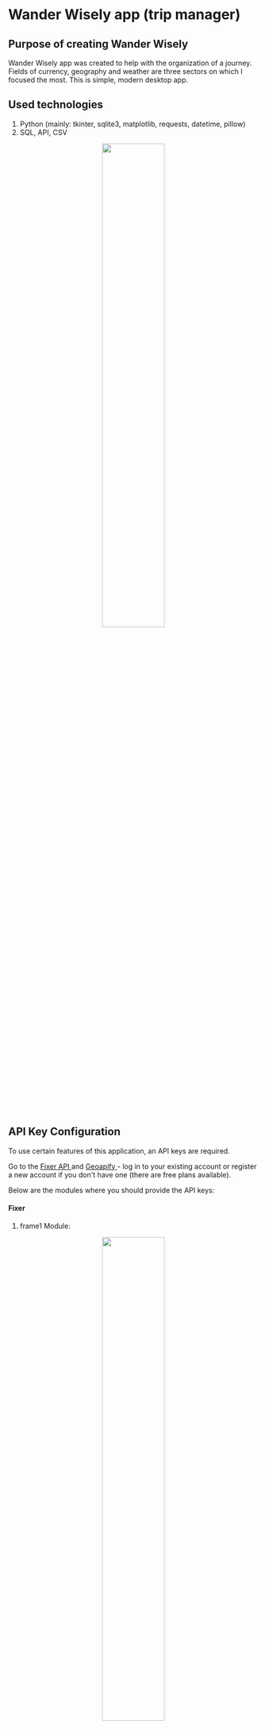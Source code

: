 # Wander Wisely app (trip manager)
## Purpose of creating Wander Wisely
Wander Wisely app was created to help with the organization of a journey. Fields of currency, geography and weather are three sectors on which I focused the most. This is simple, modern desktop app.

## Used technologies
1. Python (mainly: tkinter, sqlite3, matplotlib, requests, datetime, pillow)
2. SQL, API, CSV

<p align = 'center'>
    <img src = 'https://github.com/poolinaaa/trip-manager-app/assets/125304122/5f842d0e-ddd7-4b2c-8442-cf4121349786' width = 50% height = 50%>
</p>

## API Key Configuration

To use certain features of this application, an API keys are required. 

Go to the <a href='https://apilayer.com/marketplace/fixer-api?_gl=1*15f9c1p*_ga*MTE5OTkwMzQ3MC4xNjk1Mzg1NTQy*_ga_HGV43FGGVM*MTY5NTM4NTU0My4xLjEuMTY5NTM4NTU2NS4zOC4wLjA.#pricing'> Fixer API </a> and  <a href='https://www.geoapify.com/pricing'> Geoapify </a> - log in to your existing account or register a new account if you don't have one (there are free plans available).

Below are the modules where you should provide the API keys:

#### Fixer 

1. frame1 Module:
<p align = 'center'>
    <img src = "https://github.com/poolinaaa/trip-manager-app/assets/125304122/76fdc3a2-0be5-4a2b-a37f-3c1327487e4e" width = 50% height = 50%>
</p>

2. frame2 Module:
   <p align = 'center'>
    <img src = "https://github.com/poolinaaa/trip-manager-app/assets/125304122/99587d22-f34b-42d9-a6db-f025884166f6" width = 50% height = 50%>
</p>


3. funcPlots Module:
   <p align = 'center'>
    <img src = "https://github.com/poolinaaa/trip-manager-app/assets/125304122/06e75be8-a458-4d5f-b94f-fe71dfb75934" width = 50% height = 50%>
</p>

#### Geoapify

4. geoFunc Module:
   <p align = 'center'>
    <img src = "https://github.com/poolinaaa/trip-manager-app/assets/125304122/32620b6b-1c32-4abd-a176-b02c6aee5165" width = 50% height = 50%>
</p>


### Main menu (frame 1)

The main frame of the Wander Wisely application serves as the central hub for users to plan their travel adventures. It provides essential features for inputting travel destination information, selecting the primary currency, and accessing various travel-related analyses. 
<p align = 'center'>
    <img src = "https://github.com/poolinaaa/trip-manager-app/assets/125304122/d31927f5-978e-4f1f-a58b-ab195c23ad21" width = 50% height = 50%>
</p>


#### Components
1. Destination and Primary Currency Input

Upon launching the Wander Wisely app, users are greeted with a section to input their desired travel destination (country) and their everyday primary currency. The application is protected against case errors.
<p align = 'center'>
    <img src = "https://github.com/poolinaaa/trip-manager-app/assets/125304122/6ed10939-fde4-4d8f-8ecf-db65660d0748" width = 50% height = 50%>
</p>


2. Travel Analysis Options

After entering the destination and primary currency, users are presented with a range of options to analyze and plan their trip effectively. These options include:

- Currency Analysis: Users can select this option to get insights into the currency exchange rates and conversion tools for their primary currency in the chosen destination. It provides real-time currency exchange rate information based on user input (displayed on the of the section).
<p align = 'center'>
    <img src = 'https://github.com/poolinaaa/trip-manager-app/assets/125304122/3d861833-bcfa-403d-894a-1fc9e104db43' width = 30% height = 30%>
</p>


- Geographical Information: This option allows users to explore the geographical location of their chosen destination. Users can access information about popular landmarks and attractions in their selected destination.

- Weather Forecast: This feature provides users with up-to-date weather information for their chosen travel destination, helping them prepare for varying weather conditions during their trip. Also it provides a weather from year before departure date.

3. Navigation Buttons

To access each of the travel analysis options mentioned above, users can simply click on the corresponding button. These buttons provide an intuitive and user-friendly way to explore different aspects of their trip.

The application uses a mechanism to determine whether to display fake buttons or real buttons. Fake buttons are initially shown and are replaced with real buttons after valid user input is received. State of buttons couldn't been used because customtkinker buttons don't handle this function (usage of state causes bugs).
    
4. Exit Button

Located at the bottom of the main frame, there is an exit button that allows users to gracefully exit the Wander Wisely app when they have finished planning or using its features.

#### Error Handling

The application includes error handling to notify users of incorrect inputs or data retrieval issues.
Error messages are displayed as labels and automatically disappear after a set time.
<p align = 'center'>
    <img src = 'https://github.com/poolinaaa/trip-manager-app/assets/125304122/3911cbb1-859d-441d-b27c-0c611eebfe6e' width = 50% height = 50%>
</p>


### Currency section (frame 2)
This section of the travel assistant application allows users to analyze changes in a selected currency. Users can choose a date range for currency analysis. After confirming the dates, users can select which type of chart they want to display.

<p align = 'center'>
    <img src = "https://github.com/poolinaaa/trip-manager-app/assets/125304122/d014bbc9-fbdb-4adf-b27e-32fa4faca522" width = 50% height = 50%>
</p>


Usage Instructions:

1. Enter Date Range:
    Start by entering the desired start and end dates for the currency analysis in the "Enter the start date" and "Enter the end date" fields.
    Dates should be entered in the "YYYY-MM-DD" format.

2. Confirm Time Span:
    Click the "CONFIRM TIME SPAN" button to confirm the selected date range.

3. Choose Chart:
    After confirming the date range, you can choose from the following charts to display:
       - Comparison to the Current Rate: Shows a comparison of the selected currency's rate to the current rate.
       - Rate Compared to EUR, USD, PLN, CNY: Displays the selected currency's rate compared to EUR, USD, PLN, and CNY.
       - Currency Rate for the Last 30 Days: Shows the currency rate for the last 30 days.

#### Plot 1
<p align = 'center'>
    <img src = "https://github.com/poolinaaa/trip-manager-app/assets/125304122/3044a7e8-9244-404c-b715-362e20dcf746" width = 50% height = 50%>
</p>


#### Plot 2
<p align = 'center'>
    <img src = "https://github.com/poolinaaa/trip-manager-app/assets/125304122/ab090c2f-f9ec-41d9-a549-dd6880482908" width = 50% height = 50%>
</p>


#### Plot 3
<p align = 'center'>
    <img src = "https://github.com/poolinaaa/trip-manager-app/assets/125304122/c50752ab-60dd-4085-bbc5-0f98e5dfece5" width = 50% height = 50%>
</p>


#### Error Handling
If the user enters a date in the wrong format, a message will prompt them to correct it.

<p align = 'center'>
    <img src = 'https://github.com/poolinaaa/trip-manager-app/assets/125304122/dae760c2-7627-4cf2-ab70-69f61b1b2bc2' width = 50% height = 50%>
</p>


### Geographical section (frame 3)
In the geographical part of the Wander Wisely, users can explore geographical facts related to their destination country. Users will have the opportunity to discover information about their departure country, calculate the distance between their departure and destination countries, and explore nearby attractions.

Upon opening the Geographic Exploration section, in the bottom left corner of the application window, you will find the following information:
- Capital of the Destination Country: The capital city of the selected destination country.
- Five Largest Cities: The names of the five largest cities in the destination country, along with their respective populations.
    
This geographic information provides users with a quick overview of key details about their destination country, including its capital and major cities.

<p align = 'center'>
    <img src = 'https://github.com/poolinaaa/trip-manager-app/assets/125304122/9ae8f054-c095-4b11-880d-08c9a37e0cd5' width = 50% height = 50%>
</p>


Usage Instructions:
1. Enter Departure Country:
    Start by entering your departure country in the "What is your departure country?" field.
    Ensure that you enter the full name of the country.

2. Select Distance Unit:
    Choose the unit in which the distance between your departure and destination countries will be displayed. You can choose between kilometers and miles.

3. Confirm Choices:
    Click the "CONFIRM COUNTRY" button to confirm your departure country and distance unit selection.

4. Explore Geographic Facts:
    Once confirmed, the application will display information about the distance between your departure country and the selected destination country.
    You'll also get a list of nearby attractions in the destination country's capital, with the option to open them in a web browser and save choices in the database.

<p align = 'center'>
    <img src = 'https://github.com/poolinaaa/trip-manager-app/assets/125304122/e6af2c04-d63c-4c4c-8eb6-c748203821bb' width = 50% height = 50%>
</p>


<p align = 'center'>
    <img src = 'https://github.com/poolinaaa/trip-manager-app/assets/125304122/11242589-d369-44fb-bde7-82129f03d610' width = 50% height = 50%>
</p>


#### Error Handling
If you enter an invalid country name when specifying your departure country, the application will display an error message.

<p align = 'center'>
    <img src = 'https://github.com/poolinaaa/trip-manager-app/assets/125304122/0aa5dd98-cc78-4da2-b503-a8430b31e48e' width = 50% height = 50%>
</p>


### Weather section (frame 4)
In this section of the travel assistant application, users can check the weather forecast for their destination country. The Weather Forecast section provides users with the capability to view both historical weather data from a year ago and a weather forecast for the upcoming week.

<p align = 'center'>
    <img src = 'https://github.com/poolinaaa/trip-manager-app/assets/125304122/3e56010e-99e4-4866-90cb-aeac446d9d8e' width = 50% height = 50%>
</p>


Usage Instructions:

1. Select Date of Departure:
    Use the calendar widget to select the date of your departure.
    Click on the date you want to choose, and it will be displayed as the selected departure date.

2. Submit Date:
    After selecting the date of departure, click the "SUBMIT DATE" button to proceed.

3. View Weather Data:
    Once the date of departure is confirmed, the application will display options to view weather-related information.
    Users can choose between two options:
    - Year Ago:
      This option allows you to view historical weather data from exactly one year ago on the selected date. It provides insights into what the weather was like on the same day in the past.
    - Next Week:
      This option provides a weather forecast for the upcoming week in your destination country.

<p align = 'center'>
    <img src = 'https://github.com/poolinaaa/trip-manager-app/assets/125304122/fd42e35e-2d17-4ed0-8ad3-cb39d8ab3e31' width = 50% height = 50%>
</p>


#### Plot 1
<p align = 'center'>
    <img src = 'https://github.com/poolinaaa/trip-manager-app/assets/125304122/55585a82-7869-4b77-bebe-e49c0afc240f' width = 50% height = 50%>
</p>


#### Plot 2
<p align = 'center'>
    <img src = 'https://github.com/poolinaaa/trip-manager-app/assets/125304122/2dbbd426-bff7-4189-9e3d-22c1ffd18beb' width = 50% height = 50%>
</p>








